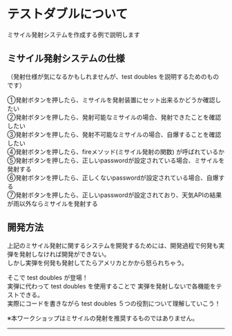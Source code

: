 # テストダブルについて
ミサイル発射システムを作成する例で説明します

## ミサイル発射システムの仕様
（発射仕様が気になるかもしれませんが、test doubles を説明するためのものです）

①発射ボタンを押したら、ミサイルを発射装置にセット出来るかどうか確認したい  
②発射ボタンを押したら、発射可能なミサイルの場合、発射できたことを確認したい  
③発射ボタンを押したら、発射不可能なミサイルの場合、自爆することを確認したい  
④発射ボタンを押したら、fireメソッド(ミサイル発射の関数) が呼ばれているか  
⑤発射ボタンを押したら、正しいpasswordが設定されている場合、ミサイルを発射する  
⑥発射ボタンを押したら、正しくないpasswordが設定されている場合、自爆する  
⑦発射ボタンを押したら、正しいpasswordが設定されており、天気APIの結果が雨以外ならミサイルを発射する  

## 開発方法
上記のミサイル発射に関するシステムを開発するためには、開発過程で何発も実弾を発射しなければ開発ができない。  
しかし実弾を何発も発射してたらアメリカとかから怒られちゃう。  

そこで test doubles が登場！  
実弾に代わって test doubles を使用することで 実弾を発射しないで各機能をテストできる。  
実際にコードを書きながら test doubles ５つの役割について理解していこう！

※本ワークショップはミサイルの発射を推奨するものではありません。
***


